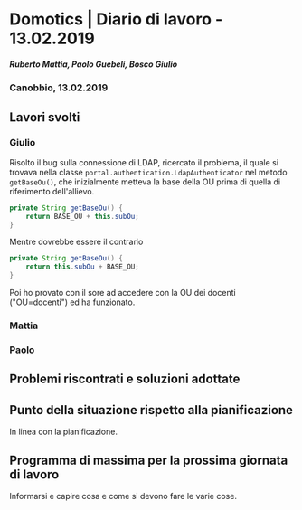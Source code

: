 # Domotics | Diario di lavoro - 13.02.2019

##### Ruberto Mattia, Paolo Guebeli, Bosco Giulio

### Canobbio, 13.02.2019

## Lavori svolti

### Giulio

Risolto il bug sulla connessione di LDAP, ricercato il problema, il quale si trovava nella classe
`portal.authentication.LdapAuthenticator` nel metodo `getBaseOu()`, che inizialmente metteva la base
della OU prima di quella di riferimento dell'allievo.

```java
private String getBaseOu() {
    return BASE_OU + this.subOu;
}
```

Mentre dovrebbe essere il contrario

```java
private String getBaseOu() {
    return this.subOu + BASE_OU;
}
```

Poi ho provato con il sore ad accedere con la OU dei docenti ("OU=docenti") ed ha funzionato.

### Mattia

### Paolo


##  Problemi riscontrati e soluzioni adottate


##  Punto della situazione rispetto alla pianificazione
In linea con la pianificazione.


## Programma di massima per la prossima giornata di lavoro
Informarsi e capire cosa e come si devono fare le varie cose.
